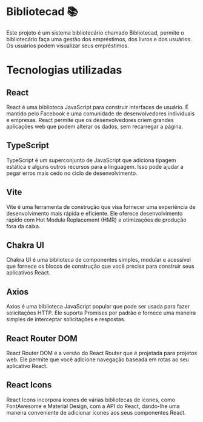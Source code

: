 # Bibliotecad 📚

Este projeto é um sistema bibliotecário chamado Bibliotecad, permite o bibliotecário faça uma gestão dos empréstimos, dos livros e dos usuários. Os usuários podem visualizar seus empréstimos.

# Tecnologias utilizadas

## React

React é uma biblioteca JavaScript para construir interfaces de usuário. É mantido pelo Facebook e uma comunidade de desenvolvedores individuais e empresas. React permite que os desenvolvedores criem grandes aplicações web que podem alterar os dados, sem recarregar a página.

## TypeScript

TypeScript é um superconjunto de JavaScript que adiciona tipagem estática e alguns outros recursos para a linguagem. Isso pode ajudar a pegar erros mais cedo no ciclo de desenvolvimento.

## Vite

Vite é uma ferramenta de construção que visa fornecer uma experiência de desenvolvimento mais rápida e eficiente. Ele oferece desenvolvimento rápido com Hot Module Replacement (HMR) e otimizações de produção fora da caixa.

## Chakra UI

Chakra UI é uma biblioteca de componentes simples, modular e acessível que fornece os blocos de construção que você precisa para construir seus aplicativos React.

## Axios

Axios é uma biblioteca JavaScript popular que pode ser usada para fazer solicitações HTTP. Ele suporta Promises por padrão e fornece uma maneira simples de interceptar solicitações e respostas.

## React Router DOM

React Router DOM é a versão do React Router que é projetada para projetos web. Ele permite que você adicione navegação baseada em rotas ao seu aplicativo React.

## React Icons

React Icons incorpora ícones de várias bibliotecas de ícones, como FontAwesome e Material Design, com a API do React, dando-lhe uma maneira conveniente de adicionar ícones aos seus componentes React.
